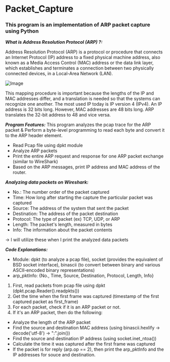 # Packet_Capture

### **This program is an implementation of ARP packet capture using Python**

_**What is Address Resolution Protocol (ARP) ?:**_

Address Resolution Protocol (ARP) is a protocol or procedure that connects an Internet Protocol (IP) address to a fixed physical machine address, also known as a Media Access Control (MAC) address or the data link layer, which establishes and terminates a connection between two physically connected devices, in a Local-Area Network (LAN).



![Image](https://user-images.githubusercontent.com/93340211/203471487-4b5d69a4-847a-4c2a-88a9-4c59a6aa3e1a.png)



This mapping procedure is important because the lengths of the IP and MAC addresses differ, and a translation is needed so that the systems can recognize one another. The most used IP today is IP version 4 (IPv4). An IP address is 32 bits long. However, MAC addresses are 48 bits long. ARP translates the 32-bit address to 48 and vice versa.


_**Program Features:**_
This program analyzes the pcap trace for the ARP packet & Perform a byte-level programming to read each byte and convert it to the ARP header element. 

- Read Pcap file using dpkt module
- Analyze ARP packets
- Print the entire ARP request and response for one ARP packet exchange (similar to WireShark)
- Based on the ARP messages, print IP address and MAC address of the router.

_**Analyzing data packets on Wireshark:**_
- No.: The number order of the packet captured
- Time: How long after starting the capture the particular packet was captured
- Source: The address of the system that sent the packet
- Destination: The address of the packet destination
- Protocol: The type of packet (ex) TCP, UDP, or ARP
- Length: The packet's length, measured in bytes
- Info: The information about the packet contents

 -> I will utilize these when I print the analyzed data packets

_**Code Explanations:**_

- Module: dpkt (to analyze a pcap file), socket (provides the equivalent of BSD socket interface), binascii (to convert between binary and various ASCII-encoded binary representations)
- arp_pktInfo: {No., Time, Source, Destination, Protocol, Length, Info}

1. First, read packets from pcap file using dpkt (dpkt.pcap.Reader().readpkts())
2. Get the time when the first frame was captured (timestamp of the first captured packet as first_frame)
3. For each packet, check if it is an ARP packet or not.
4. If it's an ARP packet, then do the following:
 * Analyze the length of the ARP packet
 * Find the source and destination MAC address (using binascii.hexlify -> decode('utf-8') -> ":".join())
 * Find the source and destination IP address (using socket.inet_ntoa())
 * Calculate the time it was captured after the first frame was captured
 * If the packet is for reply (arp.op == 2), then print the arp_pktInfo and the IP addresses for souce and destination.
